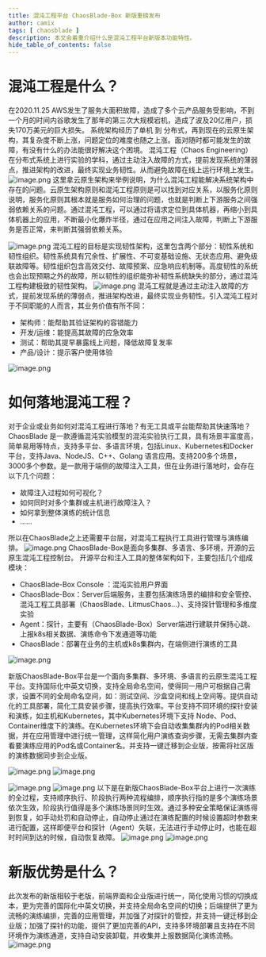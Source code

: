 ```yaml
---
title: 混沌工程平台 ChaosBlade-Box 新版重磅发布
author: camix
tags: [ chaosblade ]
description: 本文会着重介绍什么是混沌工程平台新版本功能特性。
hide_table_of_contents: false
---
```


# 混沌工程是什么？
在2020.11.25 AWS发生了服务大面积故障，造成了多个云产品服务受影响，不到一个月的时间内谷歌发生了那年的第三次大规模宕机，造成了波及20亿用户，损失170万美元的巨大损失。
系统架构经历了单机 到 分布式，再到现在的云原生架构，其复杂度不断上涨，问题定位的难度也随之上涨。面对随时都可能发生的故障，有没有什么的办法能很好解决这个困境。
混沌工程（Chaos Engineering）在分布式系统上进行实验的学科，通过主动注入故障的方式，提前发现系统的薄弱点，推进架构的改进，最终实现业务韧性。从而避免故障在线上运行环境上发生。
![image.png](https://intranetproxy.alipay.com/skylark/lark/0/2022/png/340851/1655193440764-a84cfee2-a2de-4d12-974b-e8c32dc97008.png#clientId=ud43b2306-2c6a-4&crop=0&crop=0&crop=1&crop=1&from=paste&height=699&id=u6f254632&margin=%5Bobject%20Object%5D&name=image.png&originHeight=1398&originWidth=2608&originalType=binary&ratio=1&rotation=0&showTitle=false&size=1584386&status=done&style=none&taskId=ubed9da50-b1ef-4171-891b-cc0320a66aa&title=&width=1304)
这里拿云原生架构来举例说明，为什么混沌工程能解决系统架构中存在的问题。云原生架构原则和混沌工程原则是可以找到对应关系，以服务化原则说明，服务化原则其根本就是服务如何治理的问题，也就是判断上下游服务之间强弱依赖关系的问题。通过混沌工程，可以通过将请求定位到具体机器，再缩小到具体机器上的应用，不断最小化爆炸半径，通过在应用之间注入故障，判断上下游服务是否正常，来判断其强弱依赖关系。

![image.png](https://intranetproxy.alipay.com/skylark/lark/0/2022/png/340851/1655193482401-14663f2a-7426-4643-b3e8-1529075483e6.png#clientId=ud43b2306-2c6a-4&crop=0&crop=0&crop=1&crop=1&from=paste&height=720&id=u2e02c9dd&margin=%5Bobject%20Object%5D&name=image.png&originHeight=1440&originWidth=2592&originalType=binary&ratio=1&rotation=0&showTitle=false&size=1399696&status=done&style=none&taskId=u021c3bfa-3342-48bd-b9e5-906f83f81bf&title=&width=1296)
混沌工程的目标是实现韧性架构，这里包含两个部分：韧性系统和韧性组织。韧性系统具有冗余性、扩展性、不可变基础设施、无状态应用、避免级联故障等。韧性组织包含高效交付、故障预案、应急响应机制等。高度韧性的系统也会出现预期之外的故障，所以韧性的组织能弥补韧性系统缺失的部分，通过混沌工程构建极致的韧性架构。
![image.png](https://intranetproxy.alipay.com/skylark/lark/0/2022/png/340851/1655193540623-c8de3ed5-38ab-4b31-ae69-021de93c3062.png#clientId=ud43b2306-2c6a-4&crop=0&crop=0&crop=1&crop=1&from=paste&height=602&id=ud82d1959&margin=%5Bobject%20Object%5D&name=image.png&originHeight=1204&originWidth=2614&originalType=binary&ratio=1&rotation=0&showTitle=false&size=594612&status=done&style=none&taskId=u20a80134-3079-4004-883d-9c18416cf1c&title=&width=1307)
混沌工程就是通过主动注入故障的方式，提前发现系统的薄弱点，推进架构改进，最终实现业务韧性。引入混沌工程对于不同职能的人而言，其业务价值有所不同：

- 架构师：能帮助其验证架构的容错能力
- 开发/运维：能提高其故障的应急效率
- 测试：帮助其提早暴露线上问题，降低故障复发率
- 产品/设计：提示客户使用体验

![image.png](https://intranetproxy.alipay.com/skylark/lark/0/2022/png/340851/1655193560450-21c561c8-eb0e-4645-a450-7e6c4e86a6ca.png#clientId=ud43b2306-2c6a-4&crop=0&crop=0&crop=1&crop=1&from=paste&height=712&id=u19d3a65b&margin=%5Bobject%20Object%5D&name=image.png&originHeight=1424&originWidth=2552&originalType=binary&ratio=1&rotation=0&showTitle=false&size=1213402&status=done&style=none&taskId=u74394064-4c3f-4481-b66a-e8e9d4dddbb&title=&width=1276)

# 如何落地混沌工程？
对于企业或业务如何对混沌工程进行落地？有无工具或平台能帮助其快速落地？
ChaosBlade 是一款遵循混沌实验模型的混沌实验执行工具，具有场景丰富度高，简单易用等特点，支持多平台、多语言环境，包括Linux、Kubernetes和Docker平台，支持Java、NodeJS、C++、Golang 语言应用。支持200多个场景，3000多个参数。是一款用于端侧的故障注入工具，但在业务进行落地时，会存在以下几个问题：

- 故障注入过程如何可视化？
- 如何同时对多个集群或主机进行故障注入？
- 如何拿到整体演练的统计信息
- ......

所以在ChaosBlade之上还需要平台层，对混沌工程执行工具进行管理与演练编排。
![image.png](https://intranetproxy.alipay.com/skylark/lark/0/2022/png/340851/1655193595992-5dae9f91-09e4-48c7-96ea-aff888795124.png#clientId=ud43b2306-2c6a-4&crop=0&crop=0&crop=1&crop=1&from=paste&height=721&id=u94f2e3cf&margin=%5Bobject%20Object%5D&name=image.png&originHeight=1442&originWidth=2606&originalType=binary&ratio=1&rotation=0&showTitle=false&size=1124042&status=done&style=none&taskId=uab2adcb6-b31a-4be6-8ac4-5faffd38eaa&title=&width=1303)
ChaosBlade-Box是面向多集群、多语言、多环境，开源的云原生混沌工程控制台。
开源平台和注入工具的整体架构如下，主要包括几个组成模块：

- ChaosBlade-Box Console ：混沌实验用户界面
- ChaosBlade-Box：Server后端服务，主要包括演练场景的编排和安全管控、混沌工程工具部署（ChaosBlade、LitmusChaos...）、支持探针管理和多维度实验
- Agent：探针，主要有（ChaosBlade-Box）Server端进行建联并保持心跳、上报k8s相关数据、演练命令下发通道等功能
- ChaosBlade：部署在业务的主机或k8s集群内，在端侧进行演练的工具

![image.png](https://intranetproxy.alipay.com/skylark/lark/0/2022/png/340851/1655193651940-32f39b9e-33bd-48b7-9f68-23cbec98050f.png#clientId=ud43b2306-2c6a-4&crop=0&crop=0&crop=1&crop=1&from=paste&height=746&id=u69231df8&margin=%5Bobject%20Object%5D&name=image.png&originHeight=1492&originWidth=2676&originalType=binary&ratio=1&rotation=0&showTitle=false&size=1717081&status=done&style=none&taskId=u45b8a797-86e0-4344-958d-7390d59ba77&title=&width=1338)

新版ChaosBlade-Box平台是一个面向多集群、多环境、多语言的云原生混沌工程平台。支持国际化中英文切换，支持全局命名空间，使得同一用户可根据自己需求，设置不同的全局命名空间，如：测试空间、沙盒空间和线上空间等。提供自动化的工具部署，简化工具安装步骤，提高执行效率。平台支持不同环境的探针安装和演练，如主机和Kubernetes，其中Kubernetes环境下支持 Node、Pod、Container维度下的演练。在Kubernetes环境下会自动收集集群内的Pod相关数据，并在应用管理中进行统一管理，这样简化用户演练查询步骤，无需去集群内查看要演练应用的Pod名或Container名。并支持一键迁移到企业版，按需将社区版的演练数据同步到企业版。

![image.png](https://intranetproxy.alipay.com/skylark/lark/0/2022/png/340851/1655193686831-5886eeaf-8e93-436c-bccd-94fb8e22390a.png#clientId=ud43b2306-2c6a-4&crop=0&crop=0&crop=1&crop=1&from=paste&height=737&id=u74726628&margin=%5Bobject%20Object%5D&name=image.png&originHeight=1474&originWidth=2720&originalType=binary&ratio=1&rotation=0&showTitle=false&size=1690193&status=done&style=none&taskId=u13ce7c19-92e3-43ec-89f7-51eaa777d22&title=&width=1360)
![image.png](https://intranetproxy.alipay.com/skylark/lark/0/2022/png/340851/1655205642988-2d72203d-97b7-4ea8-a345-1a11abc5d001.png#clientId=u6b60648b-6d11-4&crop=0&crop=0&crop=1&crop=1&from=paste&height=401&id=uefe8f673&margin=%5Bobject%20Object%5D&name=image.png&originHeight=713&originWidth=1330&originalType=binary&ratio=1&rotation=0&showTitle=false&size=339663&status=done&style=none&taskId=u99505b43-f41f-41f3-9078-4e580c0ea59&title=&width=748)

![image.png](https://intranetproxy.alipay.com/skylark/lark/0/2022/png/340851/1655205671114-4929367f-dcd3-4248-a6e1-e5b20d067137.png#clientId=u6b60648b-6d11-4&crop=0&crop=0&crop=1&crop=1&from=paste&height=367&id=uc481add7&margin=%5Bobject%20Object%5D&name=image.png&originHeight=659&originWidth=1341&originalType=binary&ratio=1&rotation=0&showTitle=false&size=245678&status=done&style=none&taskId=uf492429e-b532-4b28-9033-d82a24426f7&title=&width=746.5)
![image.png](https://intranetproxy.alipay.com/skylark/lark/0/2022/png/340851/1655205733293-5fff1fb1-bf40-437e-9fba-ff39b2da7213.png#clientId=u6b60648b-6d11-4&crop=0&crop=0&crop=1&crop=1&from=paste&height=392&id=NJwg6&margin=%5Bobject%20Object%5D&name=image.png&originHeight=675&originWidth=1283&originalType=binary&ratio=1&rotation=0&showTitle=false&size=284553&status=done&style=none&taskId=uf759c3fe-d6cb-4bd2-8ffb-8911b7f3ca1&title=&width=744.5)
以下是在新版ChaosBlade-Box平台上进行一次演练的全过程，支持顺序执行、阶段执行两种流程编排，顺序执行指的是多个演练场景依次生效，阶段执行值得是多个演练场景同时生效。通过多种安全策略保证演练得到恢复，如手动处罚和自动停止，自动停止通过在演练配置的时候设置超时参数来进行配置，这样即便平台和探针（Agent）失联，无法进行手动停止时，也能在超时时间到达的时候，自动恢复故障。
![image.png](https://intranetproxy.alipay.com/skylark/lark/0/2022/png/340851/1655205704809-8fb9bce7-df2e-4b04-a0d9-3aff6f5cfc4d.png#clientId=u6b60648b-6d11-4&crop=0&crop=0&crop=1&crop=1&from=paste&height=391&id=ua703b13b&margin=%5Bobject%20Object%5D&name=image.png&originHeight=689&originWidth=1320&originalType=binary&ratio=1&rotation=0&showTitle=false&size=319299&status=done&style=none&taskId=u5b71e7ae-8fc1-4272-bb55-0a3185cc1b2&title=&width=750)
![image.png](https://intranetproxy.alipay.com/skylark/lark/0/2022/png/340851/1655205716388-67c05919-65eb-420d-9ae0-3c169d2ffe5b.png#clientId=u6b60648b-6d11-4&crop=0&crop=0&crop=1&crop=1&from=paste&height=387&id=u08ed02ee&margin=%5Bobject%20Object%5D&name=image.png&originHeight=678&originWidth=1302&originalType=binary&ratio=1&rotation=0&showTitle=false&size=343434&status=done&style=none&taskId=u4ab4161b-3516-4db4-b8c5-dddd6d28bfd&title=&width=743)
# 新版优势是什么？
此次发布的新版相较于老版，前端界面和企业版进行统一，简化使用习惯的切换成本，更为完善的国际化中英文切换，并支持全局命名空间的切换；后端提供了更为流畅的演练编排，完善的应用管理，并加强了对探针的管控，并支持一键迁移到企业版；加强了探针的功能，提供了更加完善的API，支持多环境部署且支持在不同环境作为演练通道，支持自动安装卸载，并收集并上报数据简化演练流畅。
![image.png](https://intranetproxy.alipay.com/skylark/lark/0/2022/png/340851/1655205746242-5228e229-75fe-47e3-98a8-f0c9766bad85.png#clientId=u6b60648b-6d11-4&crop=0&crop=0&crop=1&crop=1&from=paste&height=400&id=ub846bb6a&margin=%5Bobject%20Object%5D&name=image.png&originHeight=700&originWidth=1294&originalType=binary&ratio=1&rotation=0&showTitle=false&size=274770&status=done&style=none&taskId=ue2d019a0-5e1d-4e98-83a2-ace325a58f5&title=&width=740)
